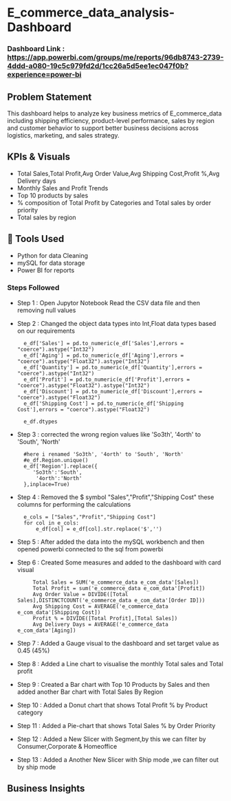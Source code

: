 # E_commerce_data_analysis-Dashboard

### Dashboard Link : https://app.powerbi.com/groups/me/reports/96db8743-2739-4ddd-a080-19c5c979fd2d/1cc26a5d5ee1ec047f0b?experience=power-bi

## Problem Statement

This dashboard helps to analyze key business metrics of E_commerce_data including shipping efficiency, product-level performance, sales by region
and customer behavior to support better business decisions across logistics, marketing, and sales strategy.

## KPIs & Visuals
- Total Sales,Total Profit,Avg Order Value,Avg Shipping Cost,Profit %,Avg Delivery days
- Monthly Sales and Profit Trends
- Top 10 products by sales
- % composition of Total Profit by Categories and Total sales by order priority
- Total sales by region

## 📌 Tools Used
- Python for data Cleaning
- mySQL for data storage
- Power BI for reports

### Steps Followed
- Step 1 : Open Jupytor Notebook Read the CSV data file and then removing null values
- Step 2 : Changed the object data types into Int,Float data types based on our requirements
  
        e_df['Sales'] = pd.to_numeric(e_df['Sales'],errors = "coerce").astype("Int32")
        e_df['Aging'] = pd.to_numeric(e_df['Aging'],errors = "coerce").astype("Float32").astype("Int32")
        e_df['Quantity'] = pd.to_numeric(e_df['Quantity'],errors = "coerce").astype("Int32")
        e_df['Profit'] = pd.to_numeric(e_df['Profit'],errors = "coerce").astype("Float32").astype("Int32")
        e_df['Discount'] = pd.to_numeric(e_df['Discount'],errors = "coerce").astype("Float32")
        e_df['Shipping Cost'] = pd.to_numeric(e_df['Shipping Cost'],errors = "coerce").astype("Float32")

        e_df.dtypes
- Step 3 : corrected the wrong region values like 'So3th', '4orth' to 'South', 'North'

        #here i renamed 'So3th', '4orth' to 'South', 'North'
        #e_df.Region.unique()
        e_df['Region'].replace({
           'So3th':'South', 
            '4orth':'North' 
        },inplace=True)
  

- Step 4 : Removed the $ symbol "Sales","Profit","Shipping Cost" these columns for performing the calculations

        e_cols = ["Sales","Profit","Shipping Cost"]
        for col in e_cols:
            e_df[col] = e_df[col].str.replace('$','')
            
- Step 5 : After added the data into the mySQL workbench and then opened powerbi connected to the sql from powerbi
- Step 6 : Created Some measures and added to the dashboard with card visual

           Total Sales = SUM('e_commerce_data e_com_data'[Sales])
           Total Profit = sum('e_commerce_data e_com_data'[Profit])
           Avg Order Value = DIVIDE([Total Sales],DISTINCTCOUNT('e_commerce_data e_com_data'[Order ID]))
           Avg Shipping Cost = AVERAGE('e_commerce_data e_com_data'[Shipping Cost])
           Profit % = DIVIDE([Total Profit],[Total Sales])
           Avg Delivery Days = AVERAGE('e_commerce_data e_com_data'[Aging])

- Step 7 : Added a Gauge visual to the dashboard and set target value as 0.45 (45%)
- Step 8 : Added a Line chart to visualise the monthly Total sales and Total profit
- Step 9 : Created a Bar chart with Top 10 Products by Sales and then added another Bar chart with Total Sales By Region
- Step 10 : Added a Donut chart that shows Total Profit % by Product category
- Step 11 : Added a Pie-chart that shows Total Sales % by Order Priority
- Step 12 : Added a New Slicer with Segment,by this we can filter by Consumer,Corporate & Homeoffice
- Step 13 : Added a Another New Slicer with Ship mode ,we can filter out by ship mode 
  
## Business Insights

  
  
 
